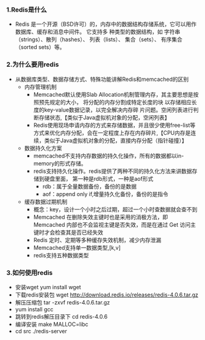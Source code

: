 ### 1.Redis是什么

- Redis 是一个开源（BSD许可）的，内存中的数据结构存储系统，它可以用作数据库、缓存和消息中间件。 它支持多 种类型的数据结构，如 字符串（strings）、散列（hashes）、 列表（lists）、 集合（sets）、 有序集合（sorted sets）等。

### 2.为什么要用redis

- 从数据库类型、数据存储方式、特殊功能讲解Redis和memcached的区别
  - 内存管理机制
    - Memcached默认使用Slab Allocation机制管理内存，其主要思想是按照预先规定的大小， 将分配的内存分割成特定长度的块 以存储相应长度的key-value数据记录，以完全解决内存碎 片问题。空闲列表进行判断存储状态,【类似于Java虚拟机对象的分配，空闲列表】
    - Redis使用现场申请内存的方式来存储数据，并且很少使用free-list等方式来优化内存分配，会在一定程度上存在内存碎片,【CPU内存是连续，类似于Java虚拟机对象的分配，直接内存分配（指针碰撞）】
  - 数据持久化方案
    - memcached不支持内存数据的持久化操作，所有的数据都以in-memory的形式存储。
    - redis支持持久化操作。redis提供了两种不同的持久化方法来讲数据存储到硬盘里面， 第一种是rdb形式，一种是aof形式
      - rdb：属于全量数据备份，备份的是数据
      - aof：append only if,增量持久化备份，备份的是指令
  - 缓存数据过期机制
    - 概念：key，设计一个小时之后过期，超过一个小时查数据就会查不到
    - Memcached 在删除失效主键时也是采用的消极方法，即 Memcached 内部也不会监视主键是否失效，而是在通过 Get 访问主键时才会检查其是否已经失效
    - Redis 定时、定期等多种缓存失效机制，减少内存泄漏
    - Memcached支持单一数据类型,[k,v]
    - redis支持五种数据类型

### 3.如何使用redis

- 安装wget yum install wget
- 下载redis安装包 wget <http://download.redis.io/releases/redis-4.0.6.tar.gz>
- 解压压缩包 tar -zxvf redis-4.0.6.tar.gz
- yum install gcc
- 跳转到redis解压目录下 cd redis-4.0.6
- 编译安装 make MALLOC=libc
- cd src ./redis-server

